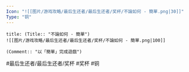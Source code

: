 ```yaml
---
Icon: "![[图片/游戏攻略/最后生还者/最后生还者/奖杯/不論如何 - 簡單.png|30]]"
Type: "铜"
---
```

```ad-common-bronze-trophy
title: (Title:: "不論如何 - 簡單")
![[图片/游戏攻略/最后生还者/最后生还者/奖杯/不論如何 - 簡單.png|100]]

(Comment:: "以「簡單」完成遊戲")
```

#最后生还者/最后生还者/奖杯 #奖杯 #铜
